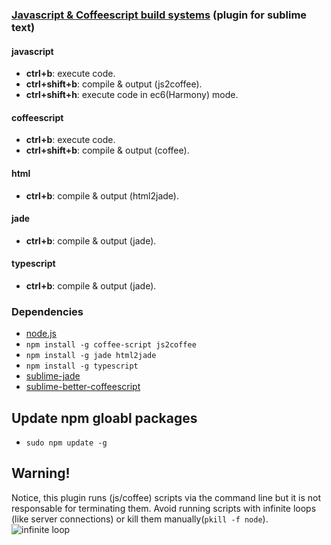 ### [Javascript & Coffeescript build systems](https://sublime.wbond.net/packages/JavaScript%20%26%20Coffeescript%20Build%20Systems) (plugin for sublime text)

#### javascript

- **ctrl+b**: execute code.
- **ctrl+shift+b**: compile & output (js2coffee).
- **ctrl+shift+h**: execute code in ec6(Harmony) mode.

#### coffeescript
- **ctrl+b**: execute code.
- **ctrl+shift+b**: compile & output (coffee).

#### html
- **ctrl+b**: compile & output (html2jade).

#### jade
- **ctrl+b**: compile & output (jade).

#### typescript
- **ctrl+b**: compile & output (jade).

### Dependencies

- [node.js](http://nodejs.org/download/)
- `npm install -g coffee-script js2coffee`
- `npm install -g jade html2jade`
- `npm install -g typescript`
- [sublime-jade](https://sublime.wbond.net/packages/Jade)
- [sublime-better-coffeescript](https://github.com/aponxi/sublime-better-coffeescript)

## Update npm gloabl packages

- `sudo npm update -g`

## Warning!

Notice, this plugin runs (js/coffee) scripts via the command line but it is not responsable for terminating them. Avoid running scripts with infinite loops (like server connections) or kill them manually(`pkill -f node`).
![infinite loop](http://i.imgur.com/SVQC5hS.png)
